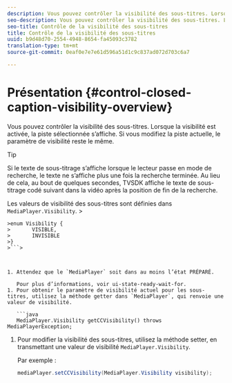 ```yaml
---
description: Vous pouvez contrôler la visibilité des sous-titres. Lorsque la visibilité est activée, la piste sélectionnée s’affiche. Si vous modifiez la piste actuelle, le paramètre de visibilité reste le même.
seo-description: Vous pouvez contrôler la visibilité des sous-titres. Lorsque la visibilité est activée, la piste sélectionnée s’affiche. Si vous modifiez la piste actuelle, le paramètre de visibilité reste le même.
seo-title: Contrôle de la visibilité des sous-titres
title: Contrôle de la visibilité des sous-titres
uuid: b9d48d70-2554-4948-8654-fa45093c3782
translation-type: tm+mt
source-git-commit: 0eaf0e7e7e61d596a51d1c9c837ad072d703c6a7

---
```



# Présentation {#control-closed-caption-visibility-overview}

Vous pouvez contrôler la visibilité des sous-titres. Lorsque la visibilité est activée, la piste sélectionnée s’affiche. Si vous modifiez la piste actuelle, le paramètre de visibilité reste le même.

>[!TIP]
>
>Si le texte de sous-titrage s’affiche lorsque le lecteur passe en mode de recherche, le texte ne s’affiche plus une fois la recherche terminée. Au lieu de cela, au bout de quelques secondes, TVSDK affiche le texte de sous-titrage codé suivant dans la vidéo après la position de fin de la recherche.
>
>Les valeurs de visibilité des sous-titres sont définies dans `MediaPlayer.Visibility`. >
>
```java>
>enum Visibility {  
>       VISIBLE,  
>       INVISIBLE 
>}
>```>



1. Attendez que le `MediaPlayer` soit dans au moins l’état PRÉPARÉ.

   Pour plus d’informations, voir ui-state-ready-wait-for.
1. Pour obtenir le paramètre de visibilité actuel pour les sous-titres, utilisez la méthode getter dans `MediaPlayer`, qui renvoie une valeur de visibilité.

   ```java
   MediaPlayer.Visibility getCCVisibility() throws MediaPlayerException;
   ```

1. Pour modifier la visibilité des sous-titres, utilisez la méthode setter, en transmettant une valeur de visibilité `MediaPlayer.Visibility`.

   Par exemple :

   ```java
   mediaPlayer.setCCVisibility(MediaPlayer.Visibility visibility);
   ```

